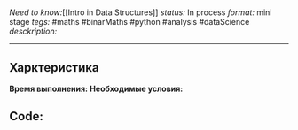 #
*Need to know:*[[Intro in Data Structures]]
*status:* In process
*format:* mini stage
*tegs:* #maths #binarMaths #python #analysis #dataScience 
*desckription:*

---
## Харктеристика
**Время выполнения:** 
**Необходимые условия:** 

## Code: